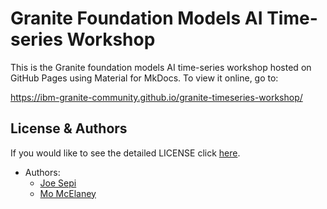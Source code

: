 # Granite Foundation Models AI Time-series Workshop

This is the Granite foundation models AI time-series workshop hosted on GitHub Pages using Material for MkDocs. To view it online, go to:

<https://ibm-granite-community.github.io/granite-timeseries-workshop/>

## License & Authors

If you would like to see the detailed LICENSE click [here](./LICENSE).

- Authors:
  - [Joe Sepi](https://github.com/joesepi)
  - [Mo McElaney](https://github.com/mmcelaney)
